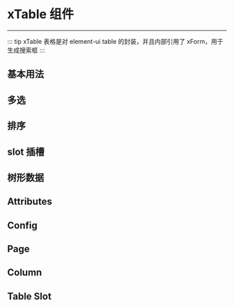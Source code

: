 # xTable 组件

---

::: tip
xTable 表格是对 element-ui table 的封装，并且内部引用了 xForm，用于生成搜索框
:::

## 基本用法

<common-code title="基本用法" description="配置 json，生成 table 表格，本示例展示了 xTable 的各种用法：数据字典、过滤器、生成搜索框 等" codePath="table-common">
  <demo-table-common></demo-table-common>
</common-code>

## 多选

<common-code title="多选" description="选择多行数据时使用 Checkbox。" codePath="table-selection">
  <demo-table-selection></demo-table-selection>
</common-code>

## 排序

<common-code title="排序" description="通过设置 column 的属性 sortable=true 可以实现前端排序，也可设置 sortable=custom 实现前端排序" codePath="table-sort">
  <demo-table-sort></demo-table-sort>
</common-code>

## slot 插槽

<common-code title="slot 插槽" description="通过设置 column 的属性 slot=true 可以实现自定义插槽" codePath="table-slot">
  <demo-table-slot></demo-table-slot>
</common-code>

## 树形数据

<common-code title="树形数据" description="支持树类型的数据的显示。当 row 中包含 children 字段时，被视为树形数据。渲染树形数据时，必须要指定 row-key" codePath="table-tree">
  <demo-table-tree></demo-table-tree>
</common-code>

## Attributes

<common-api title="Attributes" :apiData="[
  { params: 'v-model', describe: '绑定值', type: 'object', optionValue: '—', defaultValue: '—' },
  { params: 'config', describe: '表格的配置，具体看下表 config', type: 'object', optionValue: '—', defaultValue: '—' },
  { params: 'data', describe: '表格的数据', type: 'array', optionValue: '—', defaultValue: '—' },
  { params: 'page', describe: '表格的页码，具体看下表 page', type: 'object', optionValue: '—', defaultValue: '—' },
  { params: 'load', describe: '获取表格数据的方法函数', type: 'function', optionValue: '—', defaultValue: '—' },
]" />

## Config

<common-api title="Config" :apiData="[
  { params: '...', describe: '所有 el-table 的属性及方法，参见 [文档](https://element.eleme.cn/#/zh-CN/component/table#table-attributes)', type: '...', optionValue: '...', defaultValue: '...' },
  { params: 'search', describe: '搜索框及按钮的配置，此配置会覆盖全局的配置，结构参见全局配置 xtable.search', type: 'object', optionValue: '—', defaultValue: '—' },
  { params: 'searchBtn', describe: '是否显示搜索按钮', type: 'boolean', optionValue: 'true/false', defaultValue: 'true' },
  { params: 'resetBtn', describe: '是否显示重置按钮', type: 'boolean', optionValue: 'true/false', defaultValue: 'true' },
  { params: 'btn', describe: '自定义搜索框后的按钮，按钮的配置参见 [按钮文档](/xcrud/guide/button.html)', type: 'array(object)', optionValue: '—', defaultValue: '—' },
  { params: 'column', describe: '表格的列，具体看下表 column', type: 'array(object)', optionValue: '—', defaultValue: '—' },
  { params: 'operate', describe: '表格右侧的操作按钮，参见 [按钮文档](/xcrud/guide/button.html)', type: 'array(object)', optionValue: '—', defaultValue: '—' },
]" />

## Page

<common-api title="Page" :apiData="[
  { params: 'pageNum', describe: '当前页码', type: 'number', optionValue: '—', defaultValue: '1' },
  { params: 'pageSize', describe: '默认每页数量', type: 'number', optionValue: '—', defaultValue: '10' },
  { params: 'pageSizes', describe: '可选的每页数量', type: 'array(number)', optionValue: '—', defaultValue: '[10, 20, 30, 40, 50, 100]' },
  { params: 'total', describe: '总数', type: 'number', optionValue: '—', defaultValue: '—' },
]" />

## Column

<common-api title="Column" :apiData="[
  { params: 'label', describe: '列头部的文字', type: 'string', optionValue: '—', defaultValue: '—' },
  { params: 'name', describe: '与表格数据对应的 key', type: 'string', optionValue: '—', defaultValue: '—' },
  { params: 'search', describe: '是否需要搜索框', type: 'boolean', optionValue: 'true/false', defaultValue: 'false' },
  { params: '...', describe: '当 search=true 时，配置搜索框的参数，实际内置的 xForm 表单，具体配置参见[xForm Item 文档](/xcrud/guide/form.html#Item)', type: '...', optionValue: '...', defaultValue: '...' },
]" />

## Table Slot

<common-api title="Table Slot" :apiData="[
  { params: 'middle', describe: '在搜索框和表格之间插入内容', type: '—', optionValue: '—', defaultValue: '—' },
]" />
